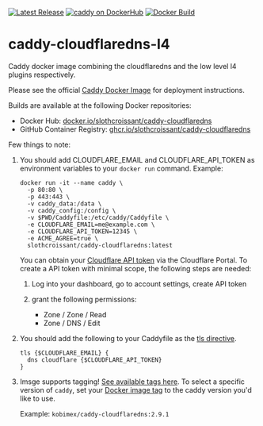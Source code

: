 [![Latest Release][version-image]][version-url]
[![caddy on DockerHub][dockerhub-image]][dockerhub-url]
[![Docker Build][gh-actions-image]][gh-actions-url]

# caddy-cloudflaredns-l4

Caddy docker image combining the cloudflaredns and the low level l4 plugins respectively.

Please see the official [Caddy Docker Image](https://hub.docker.com/_/caddy) for deployment instructions.

Builds are available at the following Docker repositories:

* Docker Hub: [docker.io/slothcroissant/caddy-cloudflaredns](https://hub.docker.com/r/kobimex/caddy-cloudflaredns)
* GitHub Container Registry: [ghcr.io/slothcroissant/caddy-cloudflaredns](https://ghcr.io/kobimex/caddy-cloudflaredns)

Few things to note: 

1. You should add CLOUDFLARE_EMAIL and CLOUDFLARE_API_TOKEN as environment variables to your `docker run` command. Example:

      ```
      docker run -it --name caddy \
        -p 80:80 \
        -p 443:443 \
        -v caddy_data:/data \
        -v caddy_config:/config \
        -v $PWD/Caddyfile:/etc/caddy/Caddyfile \
        -e CLOUDFLARE_EMAIL=me@example.com \
        -e CLOUDFLARE_API_TOKEN=12345 \
        -e ACME_AGREE=true \
        slothcroissant/caddy-cloudflaredns:latest
      ```
      
      You can obtain your [Cloudflare API token](https://support.cloudflare.com/hc/en-us/articles/200167836-Managing-API-Tokens-and-Keys) via the Cloudflare Portal. To create a API token with minimal scope, the following steps are needed:

   1. Log into your dashboard, go to account settings, create API token
   2. grant the following permissions:

      * Zone / Zone / Read
      * Zone / DNS / Edit
      
2. You should add the following to your Caddyfile as the [tls directive](https://caddyserver.com/docs/caddyfile/directives/tls#tls). 

   ```
   tls {$CLOUDFLARE_EMAIL} { 
     dns cloudflare {$CLOUDFLARE_API_TOKEN}
   }
   ```

3. Imsge supports tagging! [See available tags here](https://hub.docker.com/r/kobimex/caddy-cloudflaredns/tags). To select a specific version of `caddy`, set your [Docker image tag](https://docs.docker.com/engine/reference/run/#imagetag) to the caddy version you'd like to use. 

   Example: `kobimex/caddy-cloudflaredns:2.9.1`

[version-image]: https://img.shields.io/github/v/release/SlothCroissant/caddy-cloudflaredns?style=for-the-badge
[version-url]: https://github.com/SlothCroissant/caddy-cloudflaredns/releases

[gh-actions-image]: https://img.shields.io/github/actions/workflow/status/SlothCroissant/caddy-cloudflaredns/main.yml?style=for-the-badge
[gh-actions-url]: https://github.com/SlothCroissant/caddy-cloudflaredns/actions

[dockerhub-image]: https://img.shields.io/docker/pulls/slothcroissant/caddy-cloudflaredns?label=DockerHub%20Pulls&style=for-the-badge
[dockerhub-url]: https://hub.docker.com/r/slothcroissant/caddy-cloudflaredns
